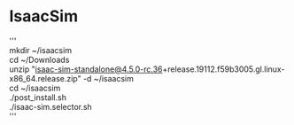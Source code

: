 # IsaacSim
   
'''      
mkdir ~/isaacsim   
cd ~/Downloads   
unzip "isaac-sim-standalone@4.5.0-rc.36+release.19112.f59b3005.gl.linux-x86_64.release.zip" -d ~/isaacsim    
cd ~/isaacsim    
./post_install.sh    
./isaac-sim.selector.sh    
'''    

   
